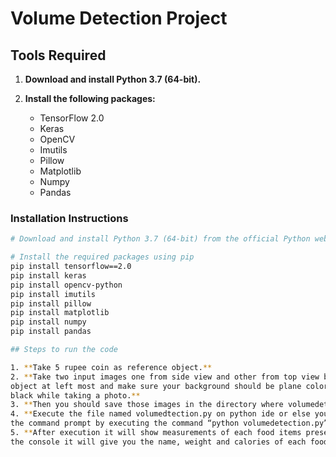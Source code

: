 # Volume Detection Project

## Tools Required

1. **Download and install Python 3.7 (64-bit).**

2. **Install the following packages:**
   - TensorFlow 2.0
   - Keras
   - OpenCV
   - Imutils
   - Pillow
   - Matplotlib
   - Numpy
   - Pandas

### Installation Instructions

```sh
# Download and install Python 3.7 (64-bit) from the official Python website

# Install the required packages using pip
pip install tensorflow==2.0
pip install keras
pip install opencv-python
pip install imutils
pip install pillow
pip install matplotlib
pip install numpy
pip install pandas

## Steps to run the code

1. **Take 5 rupee coin as reference object.**
2. **Take two input images one from side view and other from top view by keeping reference
object at left most and make sure your background should be plane color like white or
black while taking a photo.**
3. **Then you should save those images in the directory where volumedetection.py placed.**
4. **Execute the file named volumedtection.py on python ide or else you can also run through
the command prompt by executing the command “python volumedetection.py”**
5. **After execution it will show measurements of each food items present in the image and in
the console it will give you the name, weight and calories of each food item separately.**
